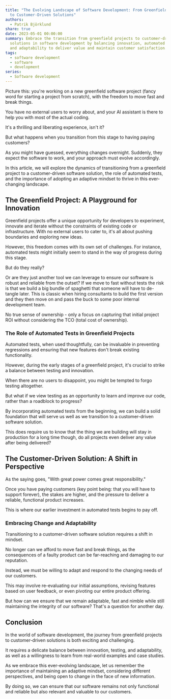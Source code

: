 ```yaml
---
title: "The Evolving Landscape of Software Development: From Greenfield Projects
  to Customer-Driven Solutions"
authors:
  - Patrik Björklund
share: true
date: 2023-05-01 00:00:00
summary: Embrace the transition from greenfield projects to customer-driven
  solutions in software development by balancing innovation, automated testing,
  and adaptability to deliver value and maintain customer satisfaction.
tags:
  - software development
  - software
  - development
series:
  - Software development
---
```


Picture this: you're working on a new greenfield software project (fancy word for starting a project from scratch), with the freedom to move fast and break things. 

You have no external users to worry about, and your AI assistant is there to help you with most of the actual coding. 

It's a thrilling and liberating experience, isn't it? 

But what happens when you transition from this stage to having paying customers? 

As you might have guessed, everything changes overnight. Suddenly, they expect the software to work, and your approach must evolve accordingly.

In this article, we will explore the dynamics of transitioning from a greenfield project to a customer-driven software solution, the role of automated tests, and the importance of adopting an adaptive mindset to thrive in this ever-changing landscape.

## The Greenfield Project: A Playground for Innovation

Greenfield projects offer a unique opportunity for developers to experiment, innovate and iterate without the constraints of existing code or infrastructure. With no external users to cater to, it's all about pushing boundaries and exploring new ideas.

However, this freedom comes with its own set of challenges. For instance, automated tests might initially seem to stand in the way of progress during this stage. 

But do they really? 

Or are they just another tool we can leverage to ensure our software is robust and reliable from the outset? If we move to fast without tests the risk is that we build a big bundle of spaghetti that someone will have to de-tangle later. This is classic when hiring consultants to build the first version and they then move on and pass the buck to some poor internal development team. 

No true sense of ownership - only a focus on capturing that initial project ROI without considering the TCO (total cost of ownership).

### The Role of Automated Tests in Greenfield Projects

Automated tests, when used thoughtfully, can be invaluable in preventing regressions and ensuring that new features don't break existing functionality. 

However, during the early stages of a greenfield project, it's crucial to strike a balance between testing and innovation.

When there are no users to disappoint, you might be tempted to forgo testing altogether. 

But what if we view testing as an opportunity to learn and improve our code, rather than a roadblock to progress? 

By incorporating automated tests from the beginning, we can build a solid foundation that will serve us well as we transition to a customer-driven software solution. 

This does require us to know that the thing we are building will stay in production for a long time though, do all projects even deliver any value after being delivered?

## The Customer-Driven Solution: A Shift in Perspective

As the saying goes, "With great power comes great responsibility." 

Once you have paying customers (key point being: that you will have to support forever), the stakes are higher, and the pressure to deliver a reliable, functional product increases. 

This is where our earlier investment in automated tests begins to pay off.

### Embracing Change and Adaptability

Transitioning to a customer-driven software solution requires a shift in mindset. 

No longer can we afford to move fast and break things, as the consequences of a faulty product can be far-reaching and damaging to our reputation.

Instead, we must be willing to adapt and respond to the changing needs of our customers. 

This may involve re-evaluating our initial assumptions, revising features based on user feedback, or even pivoting our entire product offering.

But how can we ensure that we remain adaptable, fast and nimble while still maintaining the integrity of our software? That's a question for another day.

## Conclusion

In the world of software development, the journey from greenfield projects to customer-driven solutions is both exciting and challenging. 

It requires a delicate balance between innovation, testing, and adaptability, as well as a willingness to learn from real-world examples and case studies.

As we embrace this ever-evolving landscape, let us remember the importance of maintaining an adaptive mindset, considering different perspectives, and being open to change in the face of new information. 

By doing so, we can ensure that our software remains not only functional and reliable but also relevant and valuable to our customers.